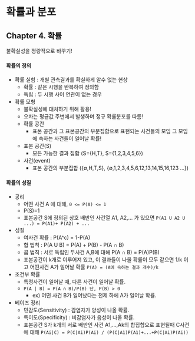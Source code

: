 # 확률과 분포
## Chapter 4. 확률
불확실성을 정량적으로 바꾸기!

#### 확률의 정의
* 확률 실험 : 개별 관측결과를 확실하게 알수 없는 현상
  * 확률 : 같은 시행을 반복하여 정의함
  * 독립 : 두 시행 사이 연관이 없는 경우
* 확률 모형
  * 불확실성에 대처하기 위해 활용!
  * 오차는 평균값 주변에서 발생하며 정규 확률분포를 따름!
  * 확률 공간
    * 표본 공간과 그 표본공간의 부분집합으로 표현되는 사건들의 모임 그 모임에 속하는 사건들이 일어날 확률!
  * 표본 공간(S)
    * 모든 가능한 결과 집합 (S={H,T}, S={1,2,3,4,5,6})
  * 사건(event)
    * 표본 공간의 부분집합 ({∅,H,T,S}, {∅,1,2,3,4,5,6,12,13,14,15,16,123 ...})
#### 확률의 성질
  * 공리
    * 어떤 사건 A 에 대해, `0 <= P(A) <= 1`
    * P(S)=1
    * 표본공간 S에 정의된 상호 배반인 사건열 A1, A2,... 가 있으면 `P(A1 U A2 U ...) = P(A1)+ P(A2) + ...`
  * 성질
    * 여사건 확률 : P(A^c) = 1-P(A)
    * 합 법칙 : P(A U B) = P(A) + P(B) - P(A ∩ B)
    * 곱 법칙 : 서로 독립인 두사건 A,B에 대해 P(A ∩ B) = P(A)P(B)
    * 표본공간이 k개로 이루어져 있고, 이 결과들이 나올 확률이 모두 같으면 1/k 이고 어떤사건 A가 일어날 확률 `P(A) = (A에 속하는 결과 개수)/k`
  * 조건부 확률
    * 특정사건이 일어날 때, 다른 사건이 일어날 확률.
    * `P(A | B) = P(A ∩ B)/P(B) 단, P(B) > 0`
      * ex) 어떤 사건 B가 일어났다는 전제 하에 A가 일어날 확률.
  * 베이즈 정리
    * 민감도(Sensitivity) : 감염자가 양성이 나올 확률.
    * 특이도(Specificity) : 비감염자가 음성이 나올 확률.
    * 표본공간 S가 k개의 서로 배반인 사건 A1,...,Ak의 합집합으로 표현될때 C사건에 대해 `P(Ai|C) = P(C|Ai)P(Ai) / (P(C|A1)P(A1)+...+P(C|Ai)P(Ai))`

